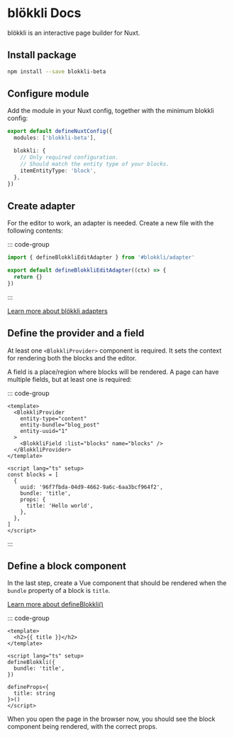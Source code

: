 # blökkli Docs

blökkli is an interactive page builder for Nuxt.

## Install package

```sh
npm install --save blokkli-beta
```

## Configure module

Add the module in your Nuxt config, together with the minimum blokkli config:

```typescript
export default defineNuxtConfig({
  modules: ['blokkli-beta'],

  blokkli: {
    // Only required configuration.
    // Should match the entity type of your blocks.
    itemEntityType: 'block',
  },
})
```

## Create adapter

For the editor to work, an adapter is needed. Create a new file with the
following contents:

::: code-group

```typescript [~/app/blokkli.editAdapter.ts]
import { defineBlokkliEditAdapter } from '#blokkli/adapter'

export default defineBlokkliEditAdapter((ctx) => {
  return {}
})
```

:::

[Learn more about blökkli adapters](/adapter/overview)

## Define the provider and a field

At least one `<BlokkliProvider>` component is required. It sets the context for
rendering both the blocks and the editor.

A field is a place/region where blocks will be rendered. A page can have
multiple fields, but at least one is required:

::: code-group

```vue [~/pages/example.vue]
<template>
  <BlokkliProvider
    entity-type="content"
    entity-bundle="blog_post"
    entity-uuid="1"
  >
    <BlokkliField :list="blocks" name="blocks" />
  </BlokkliProvider>
</template>

<script lang="ts" setup>
const blocks = [
  {
    uuid: '96f7fbda-04d9-4662-9a6c-6aa3bcf964f2',
    bundle: 'title',
    props: {
      title: 'Hello world',
    },
  },
]
</script>
```

:::

## Define a block component

In the last step, create a Vue component that should be rendered when the
`bundle` property of a block is `title`.

[Learn more about defineBlokkli()](/define-blokkli)

::: code-group

```vue [~/components/Blocks/Title.vue]
<template>
  <h2>{{ title }}</h2>
</template>

<script lang="ts" setup>
defineBlokkli({
  bundle: 'title',
})

defineProps<{
  title: string
}>()
</script>
```

When you open the page in the browser now, you should see the block component
being rendered, with the correct props.
